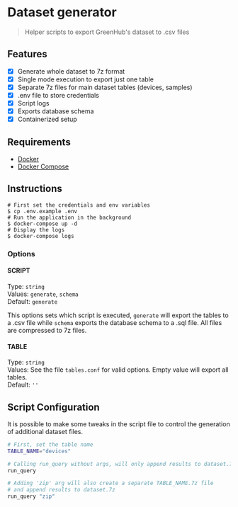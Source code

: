 # Dataset generator

> Helper scripts to export GreenHub's dataset to .csv files

## Features

- [x] Generate whole dataset to 7z format
- [x] Single mode execution to export just one table
- [x] Separate 7z files for main dataset tables (devices, samples)
- [x] .env file to store credentials
- [x] Script logs
- [x] Exports database schema
- [x] Containerized setup

## Requirements

- [Docker](https://www.docker.com/get-started)
- [Docker Compose](https://docs.docker.com/compose/install/)

## Instructions

```shell
# First set the credentials and env variables
$ cp .env.example .env
# Run the application in the background
$ docker-compose up -d
# Display the logs
$ docker-compose logs
```

### Options

#### SCRIPT

Type: `string`<br>
Values: `generate`, `schema`<br>
Default: `generate`

This options sets which script is executed, `generate` will export the tables to a .csv file while `schema` exports the database schema to a .sql file. All files are compressed to 7z files.

#### TABLE

Type: `string`<br>
Values: See the file `tables.conf` for valid options. Empty value will export all tables.<br>
Default: `''`

## Script Configuration

It is possible to make some tweaks in the script file to control the generation of additional dataset files.

```bash
# First, set the table name
TABLE_NAME="devices"

# Calling run_query without args, will only append results to dataset.7z
run_query

# Adding 'zip' arg will also create a separate TABLE_NAME.7z file
# and append results to dataset.7z
run_query "zip"
```
